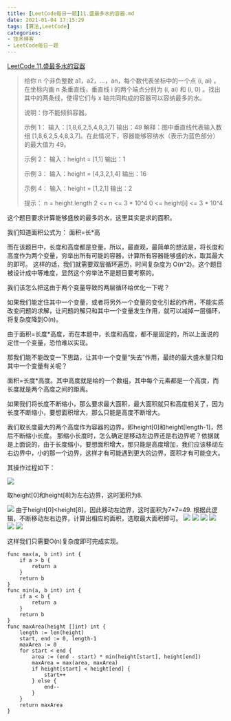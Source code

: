 ```yaml
---
title: [LeetCode每日一题]11.盛最多水的容器.md
date: 2021-01-04 17:15:29
tags: [算法,LeetCode]
categories:
- 技术博客
- LeetCode每日一题
---
```


 [LeetCode 11.盛最多水的容器](https://leetcode-cn.com/problems/container-with-most-water/description/)

 > 给你 n 个非负整数 a1，a2，...，an，每个数代表坐标中的一个点 (i, ai) 。在坐标内画 n 条垂直线，垂直线 i 的两个端点分别为
 > (i, ai) 和 (i, 0) 。找出其中的两条线，使得它们与 x 轴共同构成的容器可以容纳最多的水。
 >
 > 说明：你不能倾斜容器。
 >
 > 示例 1：
 > 输入：[1,8,6,2,5,4,8,3,7]
 > 输出：49
 > 解释：图中垂直线代表输入数组 [1,8,6,2,5,4,8,3,7]。在此情况下，容器能够容纳水（表示为蓝色部分）的最大值为 49。
 >
 >
 > 示例 2：
 > 输入：height = [1,1]
 > 输出：1
 >
 > 示例 3：
 > 输入：height = [4,3,2,1,4]
 > 输出：16
 >
 > 示例 4：
 > 输入：height = [1,2,1]
 > 输出：2
 >
 > 提示：
 > n = height.length
 > 2 <= n <= 3 * 10^4
 > 0 <= height[i] <= 3 * 10^4

这个题目要求计算能够盛放的最多的水，这里其实是求的面积。

我们知道面积公式为： 面积=长*高

而在该题目中，长度和高度都是变量，所以，最直观，最简单的想法是，将长度和高度作为两个变量，穷举出所有可能的容器，计算所有容器能够盛的水，取其最大的即可。
这样的话，我们就需要双层循环遍历，时间复杂度为 O(n^2)。这个题目被设计成中等难度，显然这个穷举法不是题目要考察的。

我们该怎么把这由于两个变量导致的两层循环给优化一下呢？

如果我们能定住其中一个变量，或者将另外一个变量的变化引起的作用，不能实质改变问题的求解，让问题的解只和其中一个变量发生作用，就可以减掉一层循环，将复杂度降到O(n)。

由于面积=长度*高度，而在本题中，长度和高度，都不是固定的，所以上面说的定住一个变量，恐怕难以实现。

那我们能不能改变一下思路，让其中一个变量“失去”作用，最终的最大盛水量只和其中一个变量有关呢？

面积=长度*高度。其中高度就是给的一个数组，其中每个元素都是一个高度，而长度就是两个高度之间的距离。

如果我们将长度不断缩小，那么要求最大面积，最大面积就只和高度相关了，因为长度不断缩小，要想面积增大，那么只能是高度不断增大。

我们取长度最大的两个高度作为容器的边界，即height[0]和height[length-1]，然后不断缩小长度。
那缩小长度时，怎么确定是移动左边界还是右边界呢？依据就是上面说的，由于长度缩小，要想面积增大，那只能是高度增加，我们应该移动左右边界中，小的那一个边界，这样才有可能遇到更大的边界，面积才有可能变大。

其操作过程如下：

![](https://img-vnote-1251075307.cos.ap-beijing.myqcloud.com/1609755698_20210104181147641_416578513.png)

取height[0]和height[8]为左右边界，这时面积为8.

![](https://img-vnote-1251075307.cos.ap-beijing.myqcloud.com/1609755699_20210104181325218_638378771.png)
由于height[0]<height[8]，因此移动左边界，这时面积为7*7=49.
根据此逻辑，不断移动左右边界，计算出相应的面积，选取最大面积即可。
![](https://img-vnote-1251075307.cos.ap-beijing.myqcloud.com/1609755700_20210104181603597_403703785.png)
![](https://img-vnote-1251075307.cos.ap-beijing.myqcloud.com/1609755700_20210104181734230_1148673622.png)
![](https://img-vnote-1251075307.cos.ap-beijing.myqcloud.com/1609755701_20210104181746888_2027062071.png)
![](https://img-vnote-1251075307.cos.ap-beijing.myqcloud.com/1609755702_20210104181758478_1151651289.png)
![](https://img-vnote-1251075307.cos.ap-beijing.myqcloud.com/1609755702_20210104181809496_533103812.png)
![](https://img-vnote-1251075307.cos.ap-beijing.myqcloud.com/1609755703_20210104181819061_573993000.png)

这样我们只需要O(n)复杂度即可完成实现。

```golang
func max(a, b int) int {
	if a > b {
		return a
	}
	return b
}
func min(a, b int) int {
	if a < b {
		return a
	}
	return b
}
func maxArea(height []int) int {
	length := len(height)
	start, end := 0, length-1
	maxArea := 0
	for start < end {
		area := (end - start) * min(height[start], height[end])
		maxArea = max(area, maxArea)
		if height[start] < height[end] {
			start++
		} else {
			end--
		}
	}
	return maxArea
}
```

